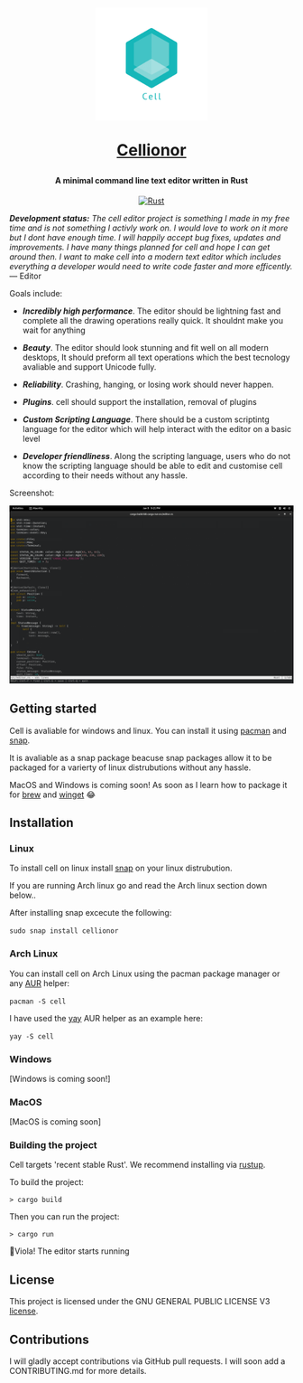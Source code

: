 <h1 align="center">
  <a href="https://github.com/ShaharyarAhmed-bot/cell"><img src="icons/cell.png" alt="Cell" width="200" height="200"/></a><br>
  
  <a href="https://github.com/ShaharyarAhmed-bot/cell">Cellionor</a>
  
</h1>


<h4 align="center">A minimal command line text editor written in Rust</h4>

<center><p float = "middle">
<a href="https://www.rust-lang.org/"><img alt="Rust" src="https://img.shields.io/badge/-Rust-C93A42?style=flat-square&logo=rust&logoColor=black%22"></a> </center>

</p>

***Development status:*** *The cell editor project is something I made in my free
time and is not something I activly work on. I would love to work on it more but
I dont have enough time. I will happily accept bug fixes, updates and improvements.
I have many things planned for cell and hope I can get around then. I want to make 
cell into a modern text editor which includes everything a developer would need
to write code faster and more efficently.*   
— Editor

Goals include:

* ***Incredibly high performance***. The editor should be lightning fast and complete
  all the drawing operations really quick. It shouldnt make you wait for anything              

* ***Beauty***. The editor should look stunning and fit well on all modern desktops,
  It should preform all text operations which the best tecnology avaliable
  and support Unicode fully.

* ***Reliability***. Crashing, hanging, or losing work should never happen.
* ***Plugins***. cell should support the installation, removal of plugins

* ***Custom Scripting Language***. There should be a custom scriptintg language for
the editor which will help interact with the editor on a basic level

* ***Developer friendliness***. Along the scripting language, users who do not know 
the scripting language should be able to edit and customise cell according 
to their needs without any hassle.

Screenshot:

![cell screenshot](/images/screenshots/cell-screenshot.png?raw=true)


## Getting started

Cell is avaliable for windows and linux. You can install it using <a href="https://wiki.archlinux.org/title/pacman">pacman</a> and <a href="https://snapcraft.io/">snap</a>.

It is avaliable as a snap package beacuse snap packages allow it to be packaged for a varierty of
linux distrubutions without any hassle.

MacOS and Windows is coming soon! As soon as I learn how to package it for <a href="https://brew.sh/">brew</a> and <a href ="https://docs.microsoft.com/en-us/windows/package-manager/winget/"> winget</a> 😂

## Installation
### Linux

To install cell on linux install <a href="https://snapcraft.io/docs/installing-snapd">snap</a>
on your linux distrubution.

If you are running Arch linux go and read the Arch linux section down below..

After installing snap excecute the following:

`sudo snap install cellionor`



### Arch Linux

You can install cell on Arch Linux using the pacman package manager or any <a href="https://wiki.archlinux.org/title/AUR_helpers">AUR</a> helper:

`pacman -S cell`

I have used the <a href="https://github.com/Jguer/yay">yay</a> AUR helper as an example here:

`yay -S cell`


### Windows
[Windows is coming soon!]


### MacOS
[MacOS is coming soon]


### Building the project

Cell targets 'recent stable Rust'. We recommend installing via [rustup](https://www.rustup.rs).

To build the project:

```
> cargo build
```

Then you can run the project:

```
> cargo run
```

🥳Viola! The editor starts running


## License

This project is licensed under the GNU GENERAL PUBLIC LICENSE V3 [license](LICENSE).


## Contributions

I will gladly accept contributions via GitHub pull requests. I will
soon add a CONTRIBUTING.md for more details.


